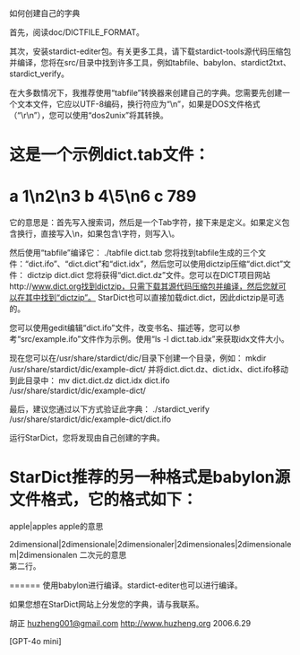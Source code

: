 如何创建自己的字典

首先，阅读doc/DICTFILE_FORMAT。

其次，安装stardict-editer包。有关更多工具，请下载stardict-tools源代码压缩包并编译，您将在src/目录中找到许多工具，例如tabfile、babylon、stardict2txt、stardict_verify。

在大多数情况下，我推荐使用“tabfile”转换器来创建自己的字典。您需要先创建一个文本文件，它应以UTF-8编码，换行符应为“\n”，如果是DOS文件格式（“\r\n”），您可以使用“dos2unix”将其转换。

这是一个示例dict.tab文件：
============
a	1\n2\n3
b	4\\5\n6
c	789
============
它的意思是：首先写入搜索词，然后是一个Tab字符，接下来是定义。如果定义包含换行，直接写入\n，如果包含\字符，则写入\\。

然后使用“tabfile”编译它：
./tabfile dict.tab
您将找到tabfile生成的三个文件：“dict.ifo”、“dict.dict”和“dict.idx”，然后您可以使用dictzip压缩“dict.dict”文件：
dictzip dict.dict
您将获得“dict.dict.dz”文件。您可以在DICT项目网站http://www.dict.org找到dictzip，只需下载其源代码压缩包并编译，然后您就可以在其中找到“dictzip”。
StarDict也可以直接加载dict.dict，因此dictzip是可选的。

您可以使用gedit编辑“dict.ifo”文件，改变书名、描述等，您可以参考“src/example.ifo”文件作为示例。使用“ls -l dict.tab.idx”来获取idx文件大小。

现在您可以在/usr/share/stardict/dic/目录下创建一个目录，例如：
mkdir /usr/share/stardict/dic/example-dict/
并将dict.dict.dz、dict.idx、dict.ifo移动到此目录中：
mv dict.dict.dz dict.idx dict.ifo /usr/share/stardict/dic/example-dict/

最后，建议您通过以下方式验证此字典：
./stardict_verify /usr/share/stardict/dic/example-dict/dict.ifo

运行StarDict，您将发现由自己创建的字典。

StarDict推荐的另一种格式是babylon源文件格式，它的格式如下：
======
apple|apples
apple的意思

2dimensional|2dimensionale|2dimensionaler|2dimensionales|2dimensionalem|2dimensionalen
二次元的意思<br>第二行。

======
使用babylon进行编译。stardict-editer也可以进行编译。

如果您想在StarDict网站上分发您的字典，请与我联系。

胡正 <huzheng001@gmail.com>
http://www.huzheng.org
2006.6.29

[GPT-4o mini]

